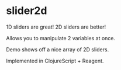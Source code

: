 # slider2d

1D sliders are great! 2D sliders are better!

Allows you to manipulate 2 variables at once.

Demo shows off a nice array of 2D sliders.

Implemented in ClojureScript + Reagent.

